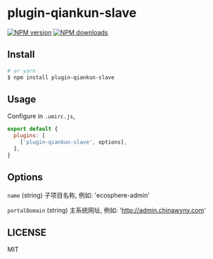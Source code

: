 # plugin-qiankun-slave

[![NPM version](https://img.shields.io/npm/v/plugin-qiankun-slave.svg?style=flat)](https://npmjs.org/package/plugin-qiankun-slave)
[![NPM downloads](http://img.shields.io/npm/dm/plugin-qiankun-slave.svg?style=flat)](https://npmjs.org/package/plugin-qiankun-slave)



## Install

```bash
# or yarn
$ npm install plugin-qiankun-slave
```

## Usage

Configure in `.umirc.js`,

```js
export default {
  plugins: [
    ['plugin-qiankun-slave', options],
  ],
}
```

## Options

`name`  (string) 子项目名称, 例如: 'ecosphere-admin'  

`portalDomain` (string) 主系统网址, 例如: 'http://admin.chinawyny.com'

## LICENSE

MIT
